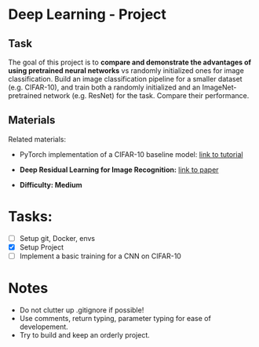 # Deep Learning - Project

## Task
The goal of this project is to **compare and demonstrate the advantages of using pretrained neural networks** vs randomly initialized ones for image classification. Build an image classification pipeline for a smaller dataset (e.g. CIFAR-10), and train both a randomly initialized and an ImageNet-pretrained network (e.g. ResNet) for the task. Compare their performance.

## Materials
Related materials:
* PyTorch implementation of a CIFAR-10 baseline model: [link to tutorial](https://lightning.ai/docs/pytorch/stable/notebooks/lightning_examples/cifar10-baseline.html)
* **Deep Residual Learning for Image Recognition:** [link to paper](https://arxiv.org/abs/1512.03385)

* **Difficulty: Medium**

# Tasks:
- [ ] Setup git, Docker, envs
- [x] Setup Project
- [ ] Implement a basic training for a CNN on CIFAR-10

# Notes
* Do not clutter up .gitignore if possible!
* Use comments, return typing, parameter typing for ease of developement.
* Try to build and keep an orderly project.
